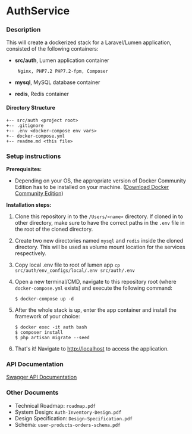 # AuthService

### **Description**

This will create a dockerized stack for a Laravel/Lumen application, consisted of the following containers:
-  **src/auth**, Lumen application container

        Nginx, PHP7.2 PHP7.2-fpm, Composer
            
-  **mysql**, MySQL database container 

-  **redis**, Redis container

#### **Directory Structure**
```
+-- src/auth <project root>
+-- .gitignore
+-- .env <docker-compose env vars>
+-- docker-compose.yml
+-- readme.md <this file>
```

### **Setup instructions**

**Prerequisites:** 

* Depending on your OS, the appropriate version of Docker Community Edition has to be installed on your machine.  ([Download Docker Community Edition](https://hub.docker.com/search/?type=edition&offering=community))

**Installation steps:** 

1. Clone this repository in to the `/Users/<name>` directory. If cloned in to other directory, make sure to have the correct paths in the `.env` file in the root of the cloned directory.

2. Create two new directories named `mysql` and `redis` inside the cloned directory. This will be used as volume mount location for the services respectively.

3. Copy local .env file to root of lumen app `cp src/auth/env_configs/local/.env src/auth/.env`

4. Open a new terminal/CMD, navigate to this repository root (where `docker-compose.yml` exists) and execute the following command:

    ```
    $ docker-compose up -d
    ```

5. After the whole stack is up, enter the app container and install the framework of your choice:

    ```
    $ docker exec -it auth bash
    $ composer install
    $ php artisan migrate --seed
    ```

5. That's it! Navigate to [http://localhost](http://localhost) to access the application.

### **API Documentation**

[Swagger API Documentation](https://app.swaggerhub.com/apis-docs/nseethapathy/authService/1.0.0)

### **Other Documents**

- Technical Roadmap:    `roadmap.pdf`
- System Design:   `Auth-Inventory-Design.pdf`
- Design Specification:    `Design-Specification.pdf`
- Schema:   `user-products-orders-schema.pdf`